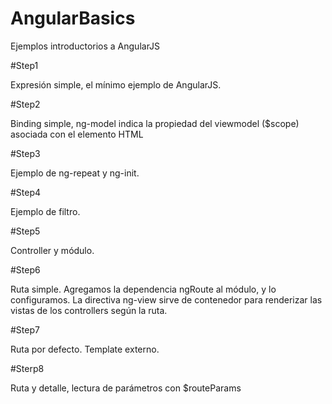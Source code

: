 # AngularBasics
Ejemplos introductorios a AngularJS

#Step1

Expresión simple, el mínimo ejemplo de AngularJS.

#Step2

Binding simple, ng-model indica la propiedad del viewmodel ($scope) asociada con el elemento HTML

#Step3

Ejemplo de ng-repeat y ng-init.

#Step4

Ejemplo de filtro.

#Step5

Controller y módulo.

#Step6

Ruta simple.
Agregamos la dependencia ngRoute al módulo, y lo configuramos.
La directiva ng-view sirve de contenedor para renderizar las vistas de los controllers según la ruta.

#Step7

Ruta por defecto. Template externo.

#Sterp8

Ruta y detalle, lectura de parámetros con $routeParams